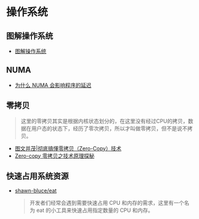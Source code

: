 # 操作系统

## 图解操作系统
* [图解操作系统](https://www.xiaolincoding.com/os/)

## NUMA
* [为什么 NUMA 会影响程序的延迟](https://mp.weixin.qq.com/s/NdMAgdeRonDVr5h2vgOixg)

## 零拷贝
  > 这里的零拷贝其实是根据内核状态划分的，在这里没有经过CPU的拷贝，数据在用户态的状态下，经历了零次拷贝，所以才叫做零拷贝，但不是说不拷贝。
* [图文并茂|彻底搞懂零拷贝（Zero-Copy）技术](https://cloud.tencent.com/developer/article/2118719)
* [Zero-copy 零拷贝之技术原理探秘](https://juejin.cn/post/6863264864140935175)

## 快速占用系统资源
* [shawn-bluce/eat](https://github.com/shawn-bluce/eat)
  > 开发者们经常会遇到需要快速占用 CPU 和内存的需求，这里有一个名为 eat 的小工具来快速占用指定数量的 CPU 和内存。
